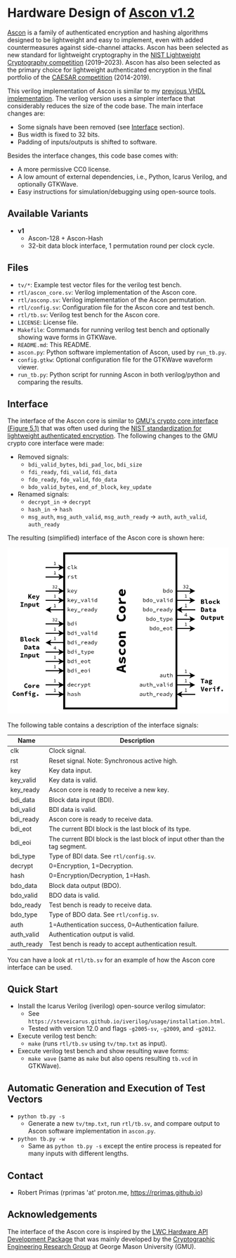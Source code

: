 # Hardware Design of [Ascon v1.2](https://ascon.iaik.tugraz.at)

[Ascon](https://ascon.iaik.tugraz.at) is a family of authenticated encryption and hashing algorithms designed to be lightweight and easy to implement, even with added countermeasures against side-channel attacks. Ascon has been selected as new standard for lightweight cryptography in the [NIST Lightweight Cryptography competition](https://www.nist.gov/news-events/news/2023/02/nist-selects-lightweight-cryptography-algorithms-protect-small-devices) (2019–2023). Ascon has also been selected as the primary choice for lightweight authenticated encryption in the final portfolio of the [CAESAR competition](https://competitions.cr.yp.to/caesar.html) (2014-2019).

This verilog implementation of Ascon is similar to my [previous VHDL implementation](https://github.com/ascon/ascon-hardware). The verilog version uses a simpler interface that considerably reduces the size of the code base. The main interface changes are:
- Some signals have been removed (see [Interface](#Interface) section).
- Bus width is fixed to 32 bits.
- Padding of inputs/outputs is shifted to software.

Besides the interface changes, this code base comes with:
- A more permissive CC0 license.
- A low amount of external dependencies, i.e., Python, Icarus Verilog, and optionally GTKWave.
- Easy instructions for simulation/debugging using open-source tools.

## Available Variants

- **v1**
  - Ascon-128 + Ascon-Hash
  - 32-bit data block interface, 1 permutation round per clock cycle.

## Files

- `tv/*`: Example test vector files for the verilog test bench.
- `rtl/ascon_core.sv`: Verilog implementation of the Ascon core.
- `rtl/asconp.sv`: Verilog implementation of the Ascon permutation.
- `rtl/config.sv`: Configuration file for the Ascon core and test bench.
- `rtl/tb.sv`: Verilog test bench for the Ascon core.
- `LICENSE`: License file.
- `Makefile`: Commands for running verilog test bench and optionally showing wave forms in GTKWave.
- `README.md`: This README.
- `ascon.py`: Python software implementation of Ascon, used by `run_tb.py`.
- `config.gtkw`: Optional configuration file for the GTKWave waveform viewer.
- `run_tb.py`: Python script for running Ascon in both verilog/python and comparing the results.

## Interface

The interface of the Ascon core is similar to [GMU's crypto core interface (Figure 5.1)](https://cryptography.gmu.edu/athena/LWC/LWC_HW_Implementers_Guide.pdf) that was often used during the [NIST standardization for lightweight authenticated encryption](https://csrc.nist.gov/projects/lightweight-cryptography/).
The following changes to the GMU crypto core interface were made:
- Removed signals:
  - `bdi_valid_bytes`, `bdi_pad_loc`, `bdi_size`
  - `fdi_ready`, `fdi_valid`, `fdi_data`
  - `fdo_ready`, `fdo_valid`, `fdo_data`
  - `bdo_valid_bytes`, `end_of_block`, `key_update`
- Renamed signals:
  - `decrypt_in` -> `decrypt`
  - `hash_in` -> `hash`
  - `msg_auth`, `msg_auth_valid`, `msg_auth_ready` -> `auth`, `auth_valid`, `auth_ready` 

The resulting (simplified) interface of the Ascon core is shown here:

![Ascon Core Interface](interface.png "Ascon Core Interface")

The following table contains a description of the interface signals:

| **Name**   | **Description**                                                              |
| ---------- | ---------------------------------------------------------------------------- |
| clk        | Clock signal.                                                                |
| rst        | Reset signal. Note: Synchronous active high.                                 |
| key        | Key data input.                                                              |
| key_valid  | Key data is valid.                                                           |
| key_ready  | Ascon core is ready to receive a new key.                                    |
| bdi_data   | Block data input (BDI).                                                      |
| bdi_valid  | BDI data is valid.                                                           |
| bdi_ready  | Ascon core is ready to receive data.                                         |
| bdi_eot    | The current BDI block is the last block of its type.                         |
| bdi_eoi    | The current BDI block is the last block of input other than the tag segment. |
| bdi_type   | Type of BDI data. See `rtl/config.sv`.                                       |
| decrypt    | 0=Encryption, 1=Decryption.                                                  |
| hash       | 0=Encryption/Decryption, 1=Hash.                                             |
| bdo_data   | Block data output (BDO).                                                     |
| bdo_valid  | BDO data is valid.                                                           |
| bdo_ready  | Test bench is ready to receive data.                                         |
| bdo_type   | Type of BDO data. See `rtl/config.sv`.                                       |
| auth       | 1=Authentication success, 0=Authentication failure.                          |
| auth_valid | Authentication output is valid.                                              |
| auth_ready | Test bench is ready to accept authentication result.                         |

You can have a look at `rtl/tb.sv` for an example of how the Ascon core interface can be used.

## Quick Start

- Install the Icarus Verilog (iverilog) open-source verilog simulator:
  - See `https://steveicarus.github.io/iverilog/usage/installation.html`.
  - Tested with version 12.0 and flags `-g2005-sv`, `-g2009`, and `-g2012`.
- Execute verilog test bench:
  - `make` (runs `rtl/tb.sv` using `tv/tmp.txt` as input).
- Execute verilog test bench and show resulting wave forms:
  - `make wave` (same as `make` but also opens resulting `tb.vcd` in GTKWave).

## Automatic Generation and Execution of Test Vectors

- `python tb.py -s`
  - Generate a new `tv/tmp.txt`, run `rtl/tb.sv`, and compare output to Ascon software implementation in `ascon.py`.
- `python tb.py -w`
  - Same as `python tb.py -s` except the entire process is repeated for many inputs with different lengths.

## Contact

- Robert Primas (rprimas 'at' proton.me, https://rprimas.github.io)

## Acknowledgements

The interface of the Ascon core is inspired by the [LWC Hardware API Development Package](https://github.com/GMUCERG/LWC) that was mainly developed by the [Cryptographic Engineering Research Group](https://cryptography.gmu.edu) at George Mason University (GMU).
